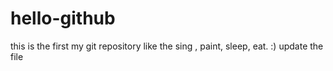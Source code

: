 # hello-github
this is the first my git repository
like the sing , paint, sleep, eat.
:)
update the file